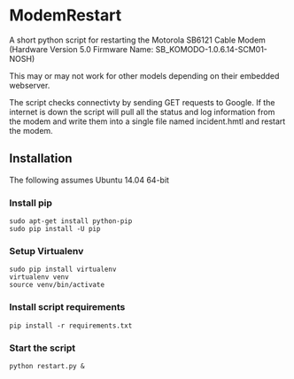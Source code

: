 ModemRestart
============

A short python script for restarting the Motorola SB6121 Cable Modem (Hardware Version 5.0 Firmware Name: SB_KOMODO-1.0.6.14-SCM01-NOSH)

This may or may not work for other models depending on their embedded webserver.

The script checks connectivty by sending GET requests to Google. If the internet is down the script will pull all the status and log information from the modem and write them into a single file named incident<datetime>.hmtl and restart the modem.
 

Installation
------------

The following assumes Ubuntu 14.04 64-bit

### Install pip

```
sudo apt-get install python-pip
sudo pip install -U pip
```

### Setup Virtualenv

```
sudo pip install virtualenv
virtualenv venv
source venv/bin/activate
```

### Install script requirements

```
pip install -r requirements.txt
```


### Start the script
```
python restart.py &
```
